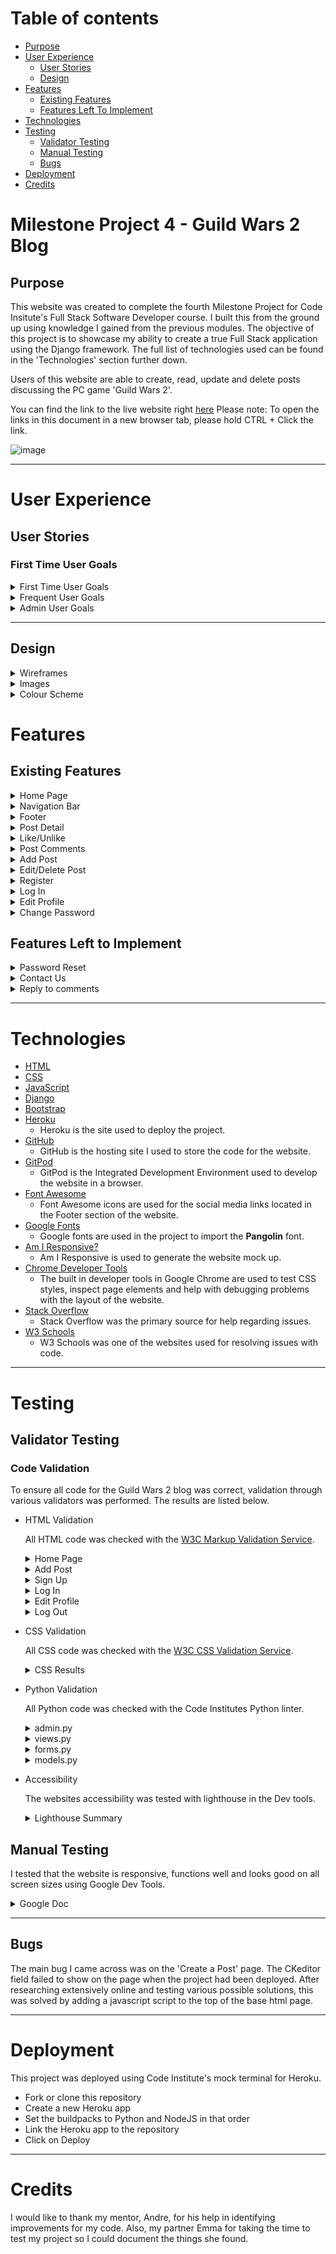 # Table of contents
* [Purpose](#purpose)
* [User Experience](#user-experience)
  * [User Stories](#user-stories) 
  * [Design](#design)
* [Features](#features)
  * [Existing Features](#existing-features)
  * [Features Left To Implement](#features-left-to-implement)
* [Technologies](#technologies)
* [Testing](#testing)
  * [Validator Testing](#validator-testing)
  * [Manual Testing](#manual-testing)
  * [Bugs](#bugs)
* [Deployment](#deployment)
* [Credits](#credits)

# Milestone Project 4 - Guild Wars 2 Blog
## Purpose

This website was created to complete the fourth Milestone Project for Code Insitute's Full Stack Software Developer course. I built this from the ground up using knowledge I gained from the previous modules. The objective of this project is to showcase my ability to create a true Full Stack application using the Django framework. The full list of technologies used can be found in the 'Technologies' section further down.

Users of this website are able to create, read, update and delete posts discussing the PC game 'Guild Wars 2'.

You can find the link to the live website right [here](https://gw2-blog.herokuapp.com/)
Please note: To open the links in this document in a new browser tab, please hold CTRL + Click the link.

![image](media/am-i-responsive.jpg)

***

# User Experience
## User Stories
### First Time User Goals
<details><summary>First Time User Goals</summary>

* As a First Time User, I clearly understand the main objective of the website.
* As a First Time User, I can easily navigate through the website.
* As a First Time User, I can register an account to gain full access to the website.
* As a First Time User, I can view more from the game.
* As a First Time User, I can choose a post I would like to inspect further.
</details>
<details><summary>Frequent User Goals</summary>

* As a Frequent User, I can log in to gain access to my account.
* As a Frequent User, I can comment on a blog post with my thoughts on the subject.
* As a Frequent User, I can like a post to show that I enjoyed it.
* As a Frequent User, I can change aspects of my personal account details.
* As a Frequent User, I can change my password in case there was a security risk.
</details>

<details><summary>Admin User Goals</summary>

* As an Admin, I can create, read, update and delete posts so that I can manage my blog content.
* As an Admin, I can create draft posts so that I can finish writing the content later.
* As an Admin, I can approve or disapprove comments so that I can filter out objectionable comments.
</details>

***
## Design

<details>
<summary>Wireframes</summary>

* Home Page Desktop + Mobile:

![home-page-wireframe](media/home-page-wireframe.jpg)

* Create a Post:

![create-a-post-wireframe](media/create-post-wireframe.jpg)

* Edit Profile:

![edit-profile-wireframe](media/edit-profile-wireframe.jpg)

* Log In:

![log-in-wireframe](media/login-wireframe.jpg)

</details>

<details><summary>Images</summary>
The images you first see when you connect to the website are of varying style. Most of the photos you will see are uploaded by the user, but the header image will always be as shown below. This is also used as the placeholder image when a user chooses to not upload a photo to their post.

![Imagery](media/hero-image-snip.jpg)
</details>

<details><summary>Colour Scheme</summary>
Four colours are used in this website, these are #23BBBB, #F9FAFC, #313132 and black. The background, text and foreground colours have a sufficient contrast ratio to aid with accessibility and visibility.

</details>

# Features
## Existing Features
<details><summary>Home Page</summary>
 
The users are greeted to the website by the Home Page. This is where you will find everything you need to navigate the website.

The purpose of the Home Page is to fulfill the following user stories:
```
As a First Time User, I clearly understand the main objective of the website.
```
![image](media/home-page-snip.jpg)
 
</details>

<details><summary>Navigation Bar</summary>
 
Featured at the top of all pages is the navigation bar, holding the Guild Wars 2 thumbnail logo and all links to the home page, register and login pages.

The purpose of the navigation bar is to fulfill the following user stories:
```
As a First Time User, I can easily navigate through the website.
```
![image](media/nav-bar-snip.jpg)

Using Bootstrap I have used .navbar-toggler class to make the navigation bar more user friendly on smaller screens.

![image](media/mobile-nav-snip.jpg)

</details> 

<details><summary>Footer</summary>
 
Featured at the bottom of all pages is the footer, holding links to places where Guild Wars 2 is featured, such as Facebook, the Guild Wars 2 website and their YouTube account.

The purpose of the footer is to fulfill the following user stories:
```
As a First Time User, I can view more from the game.
```
![image](media/footer-snip.jpg)
 
</details>

<details><summary>Post Detail</summary>
 
When one of the posts on the home page is clicked, the user is taken to post detail view. Here the user can see the author, date/time the content was posted and the content itself (during the testing stage, I noticed Daylight Savings isn't taken into account when logging the time and date the content was posted).

The purpose of the post detail is to fulfill the following user stories:
```
As a First Time User, I can choose a post I would like to inspect further.
```
![image](media/post-detail-snip.jpg)
 
</details>

<details><summary>Like/Unlike</summary>
 
Just below the post itself, two icons are visible. One of these being a clickable 'Like' (small heart icon) button that can only be interacted with when the user has logged into their account. The user can click the 'Like' a second time to unlike the post.The second icon shows the amount of comments the post has received.

The purpose of the Like/Unlike feature is to fulfill the following user story:
```
As a Frequent User, I can like a post to show that I enjoyed it.
```

</details>

<details><summary>Post Comments</summary>
 
At the bottom of the post is the comments section, this is where the user is able to write and post a comment on the blog post.

The purpose of the post comments feature is to fulfill the following user story:
```
As a Frequent User, I can comment on a blog post with my thoughts on the subject.
```
![image](media/comment-snip.jpg)

When the user has posted a comment, an alert replaces the text field letting them know that their comment is awaiting inspection and approval.

The purpose of the comment approval feature is to fulfill the following user story:
```
As an Admin, I can approve or deny comments, this allows me to filter out objectionable/inappropriate comments.
```
 
</details>

<details><summary>Add Post</summary>
 
This page of the website allows the user to create their own blog post. I implemented a rich text editor which allows the user to add a bit more style to their post. For security reasons, I have to give the user staff privileges to be able to post, which is common practice in other professional websites. This is for user management purposes to ensure that only validated users can post and blog about Guild Wars 2 on my website. It also acts as a security feature, preventing racist/discriminating posts.

The purpose of this is to fulfill the following user stories:
```
As a Frequent User, I can create my own blog post and post it on the website.
```
![image](media/create-new-post-snip.jpg)

</details>

<details><summary>Edit/Delete Post</summary>
 
If the user is the author of the post, two buttons appear on the post detail section. These buttons give them the ability to edit or delete the post. This is to aid the user in correcting issues with the post, or just to delete it and start again.

The purpose of this function is to fulfill the following user stories:
```
As a Frequent User, I can edit or delete my own posts.
```

![image](media/edit-delete-snip.jpg)

When the user clicks the delete button they are taken to a new page with a warning, making sure they are aware that they are about to permanently delete the post. This is so if they change their mind and want to keep it, they can.

![image](media/delete-post-snip.jpg)

</details>

<details><summary>Register</summary>
 
If a visitor likes the website and wishes to utilise all of the features, they are able to register an account. This enables the user to be able to like and comment on posts.

The purpose of this is to fulfill the following user stories:
```
As a First Time User, I can register an account to gain full access to the website.
```
![image](media/register-snip.jpg)

</details>

<details><summary>Log In</summary>
 
When the user returns to the website, after previously visiting the website and creating an account, they are able to log back into their account to see if any more blog posts have been created.

The purpose of this is to fulfill the following user stories:
```
As a Frequent User, I can log in to gain access to my account.
```
![image](media/log-in-snip.jpg)

</details>

<details><summary>Edit Profile</summary>
 
This page of the website enables the user to edit specific areas regarding their account. The following can be edited:
* Username
* Email
* First Name
* Last Name

The purpose of this is to fulfill the following user stories:
```
As a Frequent User, I can change aspects of my personal account details.
```
![image](media/edit-profile-snip.jpg)

</details>

<details><summary>Change Password</summary>
 
Within the Edit Profile page, the user also has the option to click a link to take them to a page allowing them to change their password. 

The purpose of this is to fulfill the following user stories:
```
As a Frequent User, I can change my password incase their is a security risk.
```
![image](media/password-change-snip.jpg)

When the user has confirmed their new password, they are taken to a page informing them that the change was successful.

</details>

## Features Left to Implement

<details><summary>Password Reset</summary>
I would like to implement a password reset feature. This would send an email to the users associated email address with a temporary password. They could then use the temporary password to gain access to their account and change their password manually.
</details>

<details><summary>Contact Us</summary>
I would also like to create and implement a 'Contact Us' page. Users would be able to send enquiries to me via a form.
</details>

<details><summary>Reply to comments</summary>
I would like to add a feature that allows the user to reply to comments on a post. This could be a reply in a thread format or something else entirely. This would add a personal touch to the comments section, enabling users to interact with one another.
</details>

***

# Technologies

* [HTML](https://en.wikipedia.org/wiki/HTML)
* [CSS](https://en.wikipedia.org/wiki/CSS)
* [JavaScript](https://en.wikipedia.org/wiki/JavaScript)
* [Django](https://en.wikipedia.org/wiki/Django_(web_framework))
* [Bootstrap](https://en.wikipedia.org/wiki/Bootstrap_(front-end_framework))
* [Heroku](https://dashboard.heroku.com/)
    * Heroku is the site used to deploy the project.
* [GitHub](https://github.com/)
    * GitHub is the hosting site I used to store the code for the website.
* [GitPod](https://gitpod.io/)
    * GitPod is the Integrated Development Environment used to develop the website in a browser.
* [Font Awesome](https://fontawesome.com/)
    * Font Awesome icons are used for the social media links located in the Footer section of the website.
* [Google Fonts](https://fonts.google.com/)
    * Google fonts are used in the project to import the **Pangolin** font.
* [Am I Responsive?](http://ami.responsivedesign.is/)
    * Am I Responsive is used to generate the website mock up.
* [Chrome Developer Tools](https://developer.chrome.com/docs/devtools/)
    * The built in developer tools in Google Chrome are used to test CSS styles, inspect page elements and help with debugging problems with the layout of the website.
* [Stack Overflow](https://stackoverflow.com/)
    * Stack Overflow was the primary source for help regarding issues.
* [W3 Schools](https://www.w3schools.com/)
    * W3 Schools was one of the websites used for resolving issues with code.

***

# Testing

## Validator Testing

### Code Validation

To ensure all code for the Guild Wars 2 blog was correct, validation through various validators was performed. The results are listed below.

* HTML Validation

  All HTML code was checked with the [W3C Markup Validation Service](https://validator.w3.org/).

   <details>
   <summary>Home Page</summary>

   ![image](media/base-html-validator-pass.jpg)

   </details>
   <details>
   <summary>Add Post</summary>

    One error returned. As seen in the code below, I have had to use {{ form.as_p }} to get the rich text editor to function correctly. As of right now I am unsure of a solution.

   ![image](media/Add-post-validator-error.jpg)

   </details>
   <details>
   <summary>Sign Up</summary>

   ![image](media/register-validator-pass.jpg)

   </details>
   <details>
   <summary>Log In</summary>

   ![image](media/log-in-validator-pass.jpg)

   </details>
   <details>
   <summary>Edit Profile</summary>

   ![image](media/edit-profile-validator-pass.jpg)

   </details>
   <details>
   <summary>Log Out</summary>

   ![image](media/log-out-validator-pass.jpg)

   </details>
   
* CSS Validation

  All CSS code was checked with the [W3C CSS Validation Service](https://jigsaw.w3.org/css-validator/).

   <details>
   <summary>CSS Results</summary>

   ![image](media/css-validator-pass.jpg)

   </details>
   
* Python Validation

  All Python code was checked with the Code Institutes Python linter.

  <details>
  <summary>admin.py</summary>

  ![image](media/admin.py-python-pass.jpg)

  </details>
  <details>
  <summary>views.py</summary>

  ![image](media/views.py-python-pass.jpg)

  </details>
  <details>
  <summary>forms.py</summary>

  ![image](media/forms.py-python-pass.jpg)

  </details>
  <details>
  <summary>models.py</summary>

  ![image](media/models.py-python-pass.jpg)

  </details>
 
* Accessibility

  The websites accessibility was tested with lighthouse in the Dev tools.

  <details>
  <summary>Lighthouse Summary</summary>

  ![image](media/lighthouse-homepage-score.jpg)

  </details>

## Manual Testing

  I tested that the website is responsive, functions well and looks good on all screen sizes using Google Dev Tools.

  <details><summary>Google Doc</summary>

  ![image](media/manual-test-page-1.jpg)
  ![image](media/manual-test-page-2.jpg)

  There are more tests that I completed and I can make the spreadsheet available to those who wish to see it.

  </details>

***

## Bugs

The main bug I came across was on the 'Create a Post' page. The CKeditor field failed to show on the page when the project had been deployed. After researching extensively online and testing various possible solutions, this was solved by adding a javascript script to the top of the base html page.

***

# Deployment

 This project was deployed using Code Institute's mock terminal for Heroku.
* Fork or clone this repository
* Create a new Heroku app
* Set the buildpacks to Python and NodeJS in that order
* Link the Heroku app to the repository
* Click on Deploy

***

# Credits

I would like to thank my mentor, Andre, for his help in identifying improvements for my code. Also, my partner Emma for taking the time to test my project so I could document the things she found.